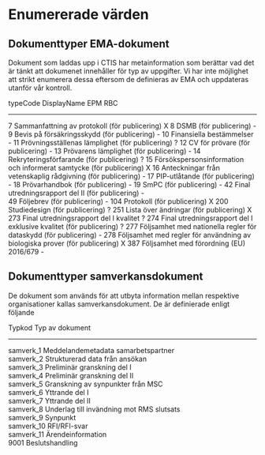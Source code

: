 Enumererade värden
==================



Dokumenttyper EMA-dokument
--------------------------

Dokument som laddas upp i CTIS har metainformation som berättar vad det är tänkt att dokumenet innehåller för typ av uppgifter. Vi har inte möjlighet att strikt enumerera dessa eftersom de definieras av EMA och uppdateras utanför vår kontroll.

typeCode        DisplayName                                                                   EPM       RBC
--------        -----------                                                                  -----     -----
7               Sammanfattning av protokoll (för publicering)                                            X
8               DSMB (för publicering)                                                                   -
9               Bevis på försäkringsskydd (för publicering)                                              -
10              Finansiella bestämmelser                                                                 -
11              Prövningsställenas lämplighet (för publicering)                                          ?
12              CV för prövare (för publicering)                                                         -
13              Prövarens lämplighet (för publicering)                                                   -
14              Rekryteringsförfarande (för publicering)                                                 ?
15              Försökspersonsinformation och informerat samtycke (för publicering)                      X
16              Anteckningar från vetenskaplig rådgivning (för publicering)                              -
17              PIP-utlåtande (för publicering)                                                          - 
18              Prövarhandbok (för publicering)                                                          - 
19              SmPC (för publicering)                                                                   - 
42              Final utredningsrapport del II (för publicering)                                         -                                           
49              Följebrev (för publicering)                                                              - 
104             Protokoll (för publicering)                                                              X 
200             Studiedesign (för publicering)                                                           ? 
251             Lista över ändringar (för publicering)                                                   X 
273             Final utredningsrapport del I kvalitet                                                   ? 
274             Final utredningsrapport del I exklusive kvalitet (för publicering)                       ? 
277             Följsamhet med nationella regler för dataskydd (för publicering)                         - 
278             Följsamhet med regler för användning av biologiska prover (för publicering)              X 
387             Följsamhet med förordning (EU) 2016/679                                                  -



Dokumenttyper samverkansdokument
--------------------------------

De dokument som används för att utbyta information mellan respektive organisationer kallas samverkansdokument. De är definierade enligt följande

Typkod              Typ av dokument
------              ------------------------------------
samverk_1           Meddelandemetadata samarbetspartner                                        
samverk_2           Strukturerad data från ansökan                                        
samverk_3           Preliminär granskning del I                                        
samverk_4           Preliminär granskning del II                                        
samverk_5           Granskning av synpunkter från MSC                                        
samverk_6           Yttrande del I                                        
samverk_7           Yttrande del II                                        
samverk_8           Underlag till invändning mot RMS slutsats                                        
samverk_9           Synpunkt                                        
samverk_10          RFI/RFI-svar                                        
samverk_11          Ärendeinformation                                        
9001                Beslutshandling                                        

